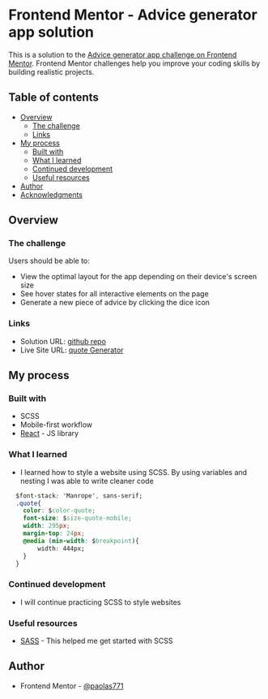# Frontend Mentor - Advice generator app solution

This is a solution to the [Advice generator app challenge on Frontend Mentor](https://www.frontendmentor.io/challenges/advice-generator-app-QdUG-13db). Frontend Mentor challenges help you improve your coding skills by building realistic projects.

## Table of contents

- [Overview](#overview)
  - [The challenge](#the-challenge)
  - [Links](#links)
- [My process](#my-process)
  - [Built with](#built-with)
  - [What I learned](#what-i-learned)
  - [Continued development](#continued-development)
  - [Useful resources](#useful-resources)
- [Author](#author)
- [Acknowledgments](#acknowledgments)



## Overview

### The challenge

Users should be able to:

- View the optimal layout for the app depending on their device's screen size
- See hover states for all interactive elements on the page
- Generate a new piece of advice by clicking the dice icon


### Links

- Solution URL: [github repo](https://github.com/paolas771/quote-generator)
- Live Site URL: [quote Generator](https://your-live-site-url.com)

## My process

### Built with

- SCSS
- Mobile-first workflow
- [React](https://reactjs.org/) - JS library


### What I learned

- I learned how to style a website using SCSS. By using variables and nesting I was able to write cleaner code

```css
  $font-stack: 'Manrope', sans-serif;
  .quote{
    color: $color-quote;
    font-size: $size-quote-mobile;
    width: 295px;
    margin-top: 24px;
    @media (min-width: $breakpoint){
        width: 444px;
    }
  }
```


### Continued development

- I will continue practicing SCSS to style websites


### Useful resources

- [SASS](https://sass-lang.com/guide) - This helped me get started with SCSS



## Author

- Frontend Mentor - [@paolas771](https://www.frontendmentor.io/profile/paolas771)

